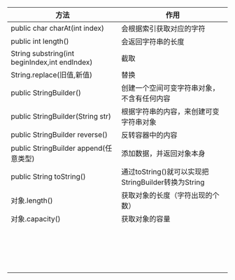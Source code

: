 | 方法                                          | 作用                                                |
| --------------------------------------------- | --------------------------------------------------- |
| public char charAt(int index)                 | 会根据索引获取对应的字符                            |
| public int length()                           | 会返回字符串的长度                                  |
| String substring(int beginIndex,int endIndex) | 截取                                                |
| String.replace(旧值,新值)                     | 替换                                                |
| public StringBuilder()                        | 创建一个空间可变字符串对象，不含有任何内容          |
| public StringBuilder(String str)              | 根据字符串的内容，来创建可变字符串对象              |
| public StringBuilder reverse()                | 反转容器中的内容                                    |
| public StringBuilder append(任意类型)         | 添加数据，并返回对象本身                            |
| public String toString()                      | 通过toString()就可以实现把StringBuilder转换为String |
| 对象.length()                                 | 获取对象的长度（字符出现的个数）                    |
| 对象.capacity()                               | 获取对象的容量                                      |
|                                               |                                                     |
|                                               |                                                     |
|                                               |                                                     |
|                                               |                                                     |
|                                               |                                                     |
|                                               |                                                     |
|                                               |                                                     |
|                                               |                                                     |
|                                               |                                                     |
|                                               |                                                     |
|                                               |                                                     |
|                                               |                                                     |
|                                               |                                                     |
|                                               |                                                     |
|                                               |                                                     |
|                                               |                                                     |
|                                               |                                                     |
|                                               |                                                     |